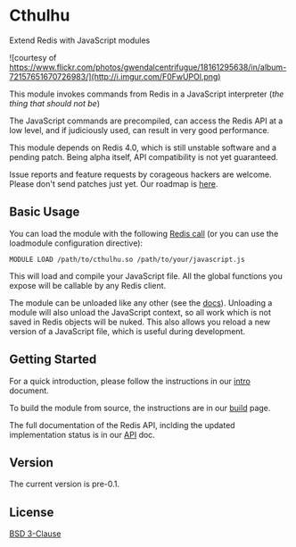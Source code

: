 # Cthulhu
Extend Redis with JavaScript modules

![courtesy of https://www.flickr.com/photos/gwendalcentrifugue/18161295638/in/album-72157651670726983/](http://i.imgur.com/F0FwUPOl.png)

This module invokes commands from Redis in a JavaScript interpreter (*the thing that should not be*)

The JavaScript commands are precompiled, can access the Redis API at a low level, and if judiciously used, can result in very good performance.

This module depends on Redis 4.0, which is still unstable software and a pending patch. Being alpha itself, API compatibility is not yet guaranteed.

Issue reports and feature requests by corageous hackers are welcome. Please don't send patches just yet. Our roadmap is [here](https://github.com/sklivvz/cthulhu/docs/API.md).

## Basic Usage

You can load the module with the following [Redis call](https://github.com/antirez/redis/blob/unstable/src/modules/INTRO.md#loading-modules) (or you can use the loadmodule configuration directive):

~~~redis
MODULE LOAD /path/to/cthulhu.so /path/to/your/javascript.js
~~~

This will load and compile your JavaScript file. All the global functions you expose will be callable by any Redis client.

The module can be unloaded like any other (see the [docs](https://github.com/antirez/redis/blob/unstable/src/modules/INTRO.md#loading-modules)). Unloading a module will also unload the JavaScript context, so all work which is not saved in Redis objects will be nuked. This also allows you reload a new version of a JavaScript file, which is useful during development.

## Getting Started

For a quick introduction, please follow the instructions in our [intro](https://github.com/sklivvz/cthulhu/docs/intro.md) document.

To build the module from source, the instructions are in our [build](https://github.com/sklivvz/cthulhu/docs/build.md) page.

The full documentation of the Redis API, inclding the updated implementation status is in our [API](https://github.com/sklivvz/cthulhu/docs/API.md) doc.

 ## Version

 The current version is pre-0.1.

 ## License

 [BSD 3-Clause](https://github.com/sklivvz/cthulhu/blob/master/LICENSE)